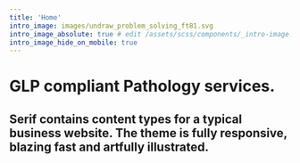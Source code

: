 ```yaml
---
title: 'Home'
intro_image: images/undraw_problem_solving_ft81.svg
intro_image_absolute: true # edit /assets/scss/components/_intro-image.scss for full control
intro_image_hide_on_mobile: true
---
```


# GLP compliant Pathology services.

## Serif contains content types for a typical business website. The theme is fully responsive, blazing fast and artfully illustrated.